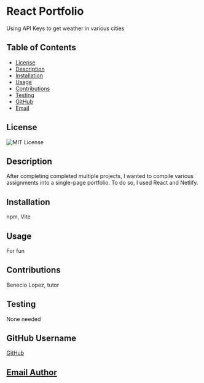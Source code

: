 # React Portfolio
Using API Keys to get weather in various cities

## Table of Contents
- [License](#license)
- [Description](#description)
- [Installation](#installation)
- [Usage](#usage)
- [Contributions](#contributions)
- [Testing](#testing)
- [GitHub](#github-username)
- [Email](#email-address)

## License
![MIT License](https://img.shields.io/badge/License-MIT-yellow.svg)

## Description
After completing completed multiple projects, I wanted to compile various assignments into a single-page portfolio. To do so, I used React and Netlify.

## Installation
npm, Vite

## Usage
For fun

## Contributions
Benecio Lopez, tutor

## Testing
None needed

## GitHub Username
[GitHub](https://github.com/Jessica-Lee1424)

## [Email Author](mailto:jgonnella@test.mail)
